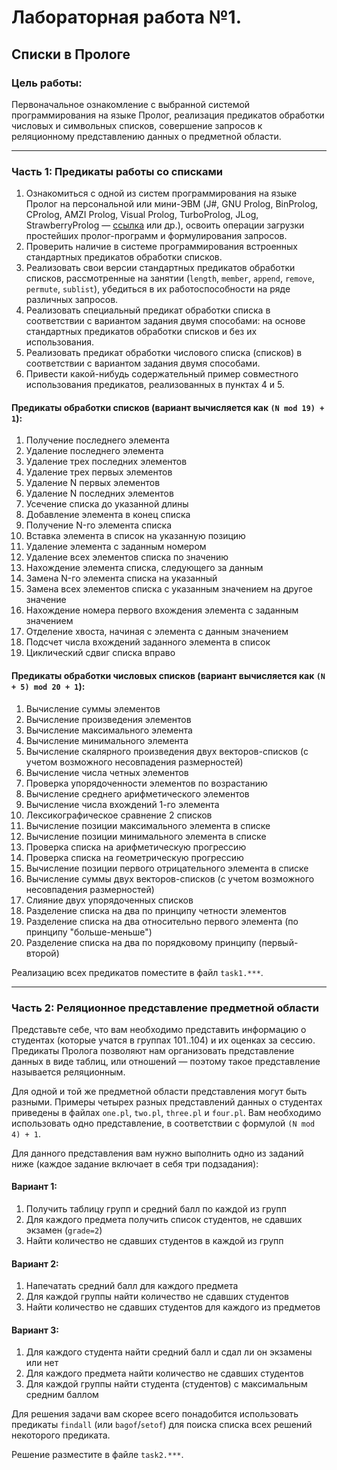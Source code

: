 # Лабораторная работа №1.  
## Списки в Прологе

### Цель работы:
Первоначальное ознакомление с выбранной системой программирования на языке Пролог, реализация предикатов обработки числовых и символьных списков, совершение запросов к реляционному представлению данных о предметной области.

---

### Часть 1: Предикаты работы со списками

1. Ознакомиться с одной из систем программирования на языке Пролог на персональной или мини-ЭВМ (J#, GNU Prolog, BinProlog, CProlog, AMZI Prolog, Visual Prolog, TurboProlog, JLog, StrawberryProlog — [ссылка](https://dobrev.com/) или др.), освоить операции загрузки простейших пролог-программ и формулирования запросов.
2. Проверить наличие в системе программирования встроенных стандартных предикатов обработки списков.
3. Реализовать свои версии стандартных предикатов обработки списков, рассмотренные на занятии (`length`, `member`, `append`, `remove`, `permute`, `sublist`), убедиться в их работоспособности на ряде различных запросов.
4. Реализовать специальный предикат обработки списка в соответствии с вариантом задания двумя способами: на основе стандартных предикатов обработки списков и без их использования.
5. Реализовать предикат обработки числового списка (списков) в соответствии с вариантом задания двумя способами.
6. Привести какой-нибудь содержательный пример совместного использования предикатов, реализованных в пунктах 4 и 5.

#### Предикаты обработки списков (вариант вычисляется как `(N mod 19) + 1`):
1. Получение последнего элемента
2. Удаление последнего элемента
3. Удаление трех последних элементов
4. Удаление трех первых элементов
5. Удаление N первых элементов
6. Удаление N последних элементов
7. Усечение списка до указанной длины
8. Добавление элемента в конец списка
9. Получение N-го элемента списка
10. Вставка элемента в список на указанную позицию
11. Удаление элемента с заданным номером
12. Удаление всех элементов списка по значению
13. Нахождение элемента списка, следующего за данным
14. Замена N-го элемента списка на указанный
15. Замена всех элементов списка с указанным значением на другое значение
16. Нахождение номера первого вхождения элемента с заданным значением
17. Отделение хвоста, начиная с элемента с данным значением
18. Подсчет числа вхождений заданного элемента в список
19. Циклический сдвиг списка вправо

#### Предикаты обработки числовых списков (вариант вычисляется как `(N + 5) mod 20 + 1`):
1. Вычисление суммы элементов
2. Вычисление произведения элементов
3. Вычисление максимального элемента
4. Вычисление минимального элемента
5. Вычисление скалярного произведения двух векторов-списков (с учетом возможного несовпадения размерностей)
6. Вычисление числа четных элементов
7. Проверка упорядоченности элементов по возрастанию
8. Вычисление среднего арифметического элементов
9. Вычисление числа вхождений 1-го элемента
10. Лексикографическое сравнение 2 списков
11. Вычисление позиции максимального элемента в списке
12. Вычисление позиции минимального элемента в списке
13. Проверка списка на арифметическую прогрессию
14. Проверка списка на геометрическую прогрессию
15. Вычисление позиции первого отрицательного элемента в списке
16. Вычисление суммы двух векторов-списков (с учетом возможного несовпадения размерностей)
17. Слияние двух упорядоченных списков
18. Разделение списка на два по принципу четности элементов
19. Разделение списка на два относительно первого элемента (по принципу "больше-меньше")
20. Разделение списка на два по порядковому принципу (первый-второй)

Реализацию всех предикатов поместите в файл `task1.***`.

---

### Часть 2: Реляционное представление предметной области

Представьте себе, что вам необходимо представить информацию о студентах (которые учатся в группах 101..104) и их оценках за сессию. Предикаты Пролога позволяют нам организовать представление данных в виде таблиц, или отношений — поэтому такое представление называется реляционным.

Для одной и той же предметной области представления могут быть разными. Примеры четырех разных представлений данных о студентах приведены в файлах `one.pl`, `two.pl`, `three.pl` и `four.pl`. Вам необходимо использовать одно представление, в соответствии с формулой `(N mod 4) + 1`.

Для данного представления вам нужно выполнить одно из заданий ниже (каждое задание включает в себя три подзадания):

#### Вариант 1:
1. Получить таблицу групп и средний балл по каждой из групп
2. Для каждого предмета получить список студентов, не сдавших экзамен (`grade=2`)
3. Найти количество не сдавших студентов в каждой из групп

#### Вариант 2:
1. Напечатать средний балл для каждого предмета
2. Для каждой группы найти количество не сдавших студентов
3. Найти количество не сдавших студентов для каждого из предметов

#### Вариант 3:
1. Для каждого студента найти средний балл и сдал ли он экзамены или нет
2. Для каждого предмета найти количество не сдавших студентов
3. Для каждой группы найти студента (студентов) с максимальным средним баллом

Для решения задачи вам скорее всего понадобится использовать предикаты `findall` (или `bagof`/`setof`) для поиска списка всех решений некоторого предиката.

Решение разместите в файле `task2.***`.
